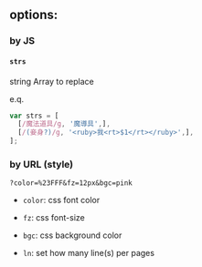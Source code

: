 ## options:

### by JS

#### `strs`

string Array to replace

e.q.

``` javascript
var strs = [
  [/魔法道具/g, '魔導具',],
  [/(妾身?)/g, '<ruby>我<rt>$1</rt></ruby>',],
];
```

### by URL (style)

`?color=%23FFF&fz=12px&bgc=pink`

* `color`: css font color
* `fz`: css font-size
* `bgc`: css background color

* `ln`: set how many line(s) per pages
